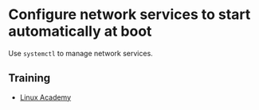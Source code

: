 # Configure network services to start automatically at boot
Use `systemctl` to manage network services.

## Training
* [Linux Academy](https://linuxacademy.com/cp/courses/lesson/course/5414/lesson/2/module/428)

